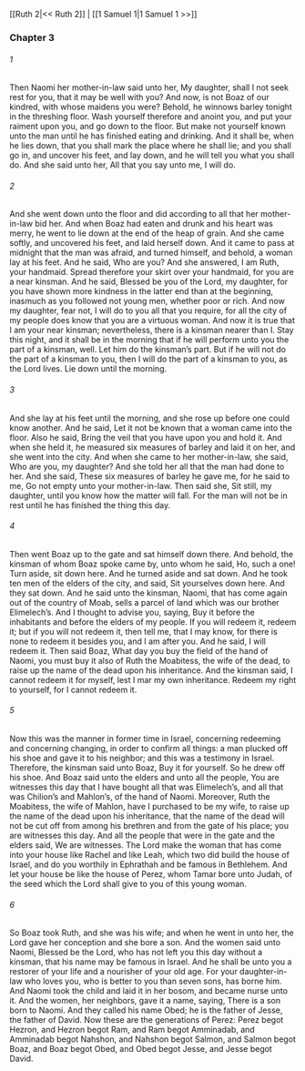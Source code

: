 [[Ruth 2|<< Ruth 2]]  |  [[1 Samuel 1|1 Samuel 1 >>]]

### Chapter 3
###### 1
Then Naomi her mother-in-law said unto her, My daughter, shall I not seek rest for you, that it may be well with you? And now, is not Boaz of our kindred, with whose maidens you were? Behold, he winnows barley tonight in the threshing floor. Wash yourself therefore and anoint you, and put your raiment upon you, and go down to the floor. But make not yourself known unto the man until he has finished eating and drinking. And it shall be, when he lies down, that you shall mark the place where he shall lie; and you shall go in, and uncover his feet, and lay down, and he will tell you what you shall do. And she said unto her, All that you say unto me, I will do.

###### 2
And she went down unto the floor and did according to all that her mother-in-law bid her. And when Boaz had eaten and drunk and his heart was merry, he went to lie down at the end of the heap of grain. And she came softly, and uncovered his feet, and laid herself down. And it came to pass at midnight that the man was afraid, and turned himself, and behold, a woman lay at his feet. And he said, Who are you? And she answered, I am Ruth, your handmaid. Spread therefore your skirt over your handmaid, for you are a near kinsman. And he said, Blessed be you of the Lord, my daughter, for you have shown more kindness in the latter end than at the beginning, inasmuch as you followed not young men, whether poor or rich. And now my daughter, fear not, I will do to you all that you require, for all the city of my people does know that you are a virtuous woman. And now it is true that I am your near kinsman; nevertheless, there is a kinsman nearer than I. Stay this night, and it shall be in the morning that if he will perform unto you the part of a kinsman, well. Let him do the kinsman’s part. But if he will not do the part of a kinsman to you, then I will do the part of a kinsman to you, as the Lord lives. Lie down until the morning.

###### 3
And she lay at his feet until the morning, and she rose up before one could know another. And he said, Let it not be known that a woman came into the floor. Also he said, Bring the veil that you have upon you and hold it. And when she held it, he measured six measures of barley and laid it on her, and she went into the city. And when she came to her mother-in-law, she said, Who are you, my daughter? And she told her all that the man had done to her. And she said, These six measures of barley he gave me, for he said to me, Go not empty unto your mother-in-law. Then said she, Sit still, my daughter, until you know how the matter will fall. For the man will not be in rest until he has finished the thing this day.

###### 4
Then went Boaz up to the gate and sat himself down there. And behold, the kinsman of whom Boaz spoke came by, unto whom he said, Ho, such a one! Turn aside, sit down here. And he turned aside and sat down. And he took ten men of the elders of the city, and said, Sit yourselves down here. And they sat down. And he said unto the kinsman, Naomi, that has come again out of the country of Moab, sells a parcel of land which was our brother Elimelech’s. And I thought to advise you, saying, Buy it before the inhabitants and before the elders of my people. If you will redeem it, redeem it; but if you will not redeem it, then tell me, that I may know, for there is none to redeem it besides you, and I am after you. And he said, I will redeem it. Then said Boaz, What day you buy the field of the hand of Naomi, you must buy it also of Ruth the Moabitess, the wife of the dead, to raise up the name of the dead upon his inheritance. And the kinsman said, I cannot redeem it for myself, lest I mar my own inheritance. Redeem my right to yourself, for I cannot redeem it.

###### 5
Now this was the manner in former time in Israel, concerning redeeming and concerning changing, in order to confirm all things: a man plucked off his shoe and gave it to his neighbor; and this was a testimony in Israel. Therefore, the kinsman said unto Boaz, Buy it for yourself. So he drew off his shoe. And Boaz said unto the elders and unto all the people, You are witnesses this day that I have bought all that was Elimelech’s, and all that was Chilion’s and Mahlon’s, of the hand of Naomi. Moreover, Ruth the Moabitess, the wife of Mahlon, have I purchased to be my wife, to raise up the name of the dead upon his inheritance, that the name of the dead will not be cut off from among his brethren and from the gate of his place; you are witnesses this day. And all the people that were in the gate and the elders said, We are witnesses. The Lord make the woman that has come into your house like Rachel and like Leah, which two did build the house of Israel, and do you worthily in Ephrathah and be famous in Bethlehem. And let your house be like the house of Perez, whom Tamar bore unto Judah, of the seed which the Lord shall give to you of this young woman.

###### 6
So Boaz took Ruth, and she was his wife; and when he went in unto her, the Lord gave her conception and she bore a son. And the women said unto Naomi, Blessed be the Lord, who has not left you this day without a kinsman, that his name may be famous in Israel. And he shall be unto you a restorer of your life and a nourisher of your old age. For your daughter-in-law who loves you, who is better to you than seven sons, has borne him. And Naomi took the child and laid it in her bosom, and became nurse unto it. And the women, her neighbors, gave it a name, saying, There is a son born to Naomi. And they called his name Obed; he is the father of Jesse, the father of David. Now these are the generations of Perez: Perez begot Hezron, and Hezron begot Ram, and Ram begot Amminadab, and Amminadab begot Nahshon, and Nahshon begot Salmon, and Salmon begot Boaz, and Boaz begot Obed, and Obed begot Jesse, and Jesse begot David.